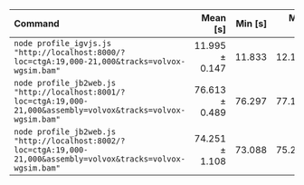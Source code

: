 | Command | Mean [s] | Min [s] | Max [s] | Relative |
|:---|---:|---:|---:|---:|
| `node profile_igvjs.js "http://localhost:8000/?loc=ctgA:19,000-21,000&tracks=volvox-wgsim.bam"` | 11.995 ± 0.147 | 11.833 | 12.121 | 1.00 |
| `node profile_jb2web.js "http://localhost:8001/?loc=ctgA:19,000-21,000&assembly=volvox&tracks=volvox-wgsim.bam"` | 76.613 ± 0.489 | 76.297 | 77.177 | 6.39 ± 0.09 |
| `node profile_jb2web.js "http://localhost:8002/?loc=ctgA:19,000-21,000&assembly=volvox&tracks=volvox-wgsim.bam"` | 74.251 ± 1.108 | 73.088 | 75.294 | 6.19 ± 0.12 |
